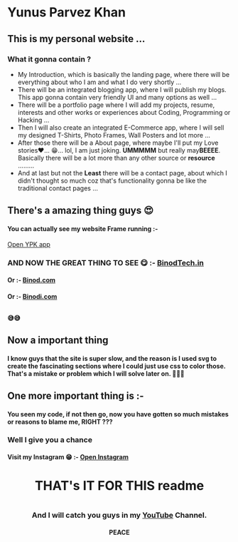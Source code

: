 # Yunus Parvez Khan

<h2> This is my personal website ... </h2>

<h3>What it gonna contain ?</h3>
<ul>
<li> My Introduction, which is basically the landing page, where there will be everything about who I am and what I do very shortly ... </li>
<li> There will be an integrated blogging app, where I will publish my blogs. This app gonna contain very friendly UI and many options as well ... </li>
<li> There will be a portfolio page where I will add my projects, resume, interests and other works or experiences about Coding, Programming or Hacking ... </li>
<li> Then I will also create an integrated E-Commerce app, where I will sell my designed T-Shirts, Photo Frames, Wall Posters and lot more ... </li>
<li> After those there will be a About page, where maybe I'll put my Love stories❤... 😁... lol, I am just joking. <b>UMMMMM</b> but really may<b>BEEEE</b>. Basically there will be a lot more than any other source or <b> resource </b> ......... </li>
<li> And at last but not the <b>Least</b> there will be a contact page, about which I didn't thought so much coz that's functionality gonna be like the traditional contact pages ... </li>
</ul>

## There's a amazing thing guys 😍
<h4>You can actually see my website Frame running :- </h4> <a href="https://YunusPK.netlify.app" target="_blank">Open YPK app </a>
<h3> AND NOW THE GREAT THING TO SEE 😋 :- <a href="https://binodtech.in" target="_blank">BinodTech.in</a>
<h4> Or :- <a href="https://binodtech.in" target="_blank">Binod.com</a>
<h4> Or :- <a href="https://binodtech.in" target="_blank">Binodi.com</a>
<br><br>


😅😅




## Now a important thing
#### I know guys that the site is super slow, and the reason is I used svg to create the fascinating sections where I could just use css to color those. That's a mistake or problem which I will solve later on. 🙏🙏🙏


## One more important thing is :-
#### You seen my code, if not then go, now you have gotten so much mistakes or reasons to blame me, RIGHT ???
### Well I give you a chance
#### Visit my Instagram 😁 :- <a href="https://www.instagram.com/yunusparvezkhan/" target="_blank">Open Instagram</a>


<center>
<h1> THAT's IT FOR THIS readme <h1>
<h3> And I will catch you guys in my <a href="https://www.youtube.com/yunusparvezkhan/" target="_blank">YouTube</a> Channel.
<h4> PEACE </h4>
</center>
